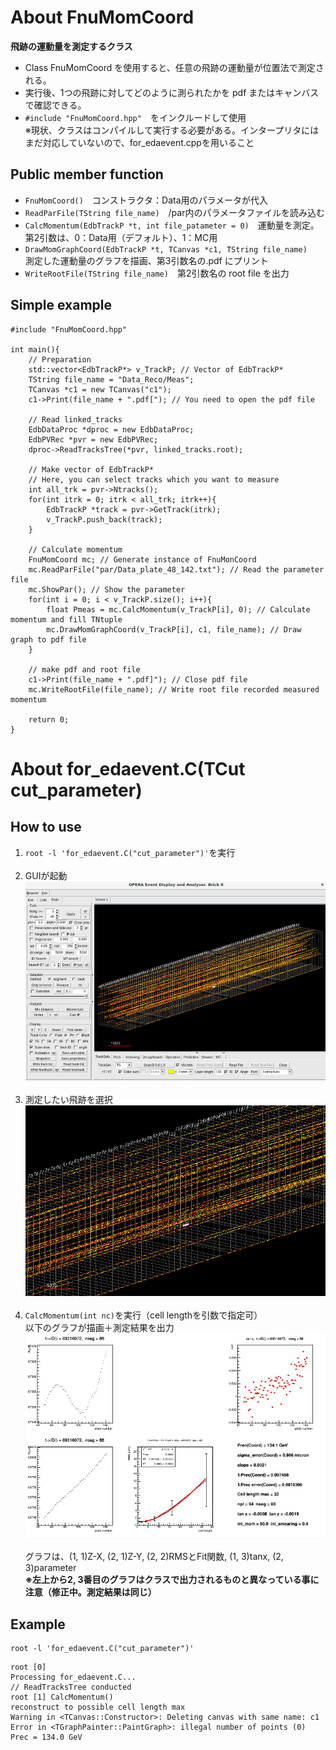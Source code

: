 # About FnuMomCoord
**飛跡の運動量を測定するクラス**<br>
- Class FnuMomCoord を使用すると、任意の飛跡の運動量が位置法で測定される。<br>
- 実行後、1つの飛跡に対してどのように測られたかを pdf またはキャンバスで確認できる。<br>
- `#include "FnuMomCoord.hpp"`　をインクルードして使用<br>
※現状、クラスはコンパイルして実行する必要がある。インタープリタにはまだ対応していないので、for_edaevent.cppを用いること<br>


## Public member function
- `FnuMomCoord()`　コンストラクタ：Data用のパラメータが代入
- `ReadParFile(TString file_name)`　/par内のパラメータファイルを読み込む
- `CalcMomentum(EdbTrackP *t, int file_patameter = 0)`　運動量を測定。第2引数は、0：Data用（デフォルト）、1：MC用
- `DrawMomGraphCoord(EdbTrackP *t, TCanvas *c1, TString file_name)`<br>
測定した運動量のグラフを描画、第3引数名の.pdf にプリント<br>
- `WriteRootFile(TString file_name)`　第2引数名の root file を出力<br>

## Simple example
```
#include "FnuMomCoord.hpp"

int main(){
    // Preparation
    std::vector<EdbTrackP*> v_TrackP; // Vector of EdbTrackP*
    TString file_name = "Data_Reco/Meas";
    TCanvas *c1 = new TCanvas("c1");
    c1->Print(file_name + ".pdf["); // You need to open the pdf file

    // Read linked_tracks
    EdbDataProc *dproc = new EdbDataProc;
    EdbPVRec *pvr = new EdbPVRec;
    dproc->ReadTracksTree(*pvr, linked_tracks.root);

    // Make vector of EdbTrackP*
    // Here, you can select tracks which you want to measure
    int all_trk = pvr->Ntracks();
    for(int itrk = 0; itrk < all_trk; itrk++){
        EdbTrackP *track = pvr->GetTrack(itrk);
        v_TrackP.push_back(track);
    }

    // Calculate momentum
    FnuMomCoord mc; // Generate instance of FnuMonCoord
    mc.ReadParFile("par/Data_plate_48_142.txt"); // Read the parameter file
    mc.ShowPar(); // Show the parameter
    for(int i = 0; i < v_TrackP.size(); i++){
        float Pmeas = mc.CalcMomentum(v_TrackP[i], 0); // Calculate momentum and fill TNtuple
        mc.DrawMomGraphCoord(v_TrackP[i], c1, file_name); // Draw graph to pdf file
    }

    // make pdf and root file
    c1->Print(file_name + ".pdf]"); // Close pdf file
    mc.WriteRootFile(file_name); // Write root file recorded measured momentum

    return 0;
}

```


# About for_edaevent.C(TCut cut_parameter)
## How to use
1. `root -l 'for_edaevent.C("cut_parameter")'`を実行<br><br>
2. GUIが起動<br>
<img width="500" src=figure/gui.png><br><br>
3. 測定したい飛跡を選択<br>
<img width="500" src=figure/select_track.png><br><br>
4. `CalcMomentum(int nc)`を実行（cell lengthを引数で指定可）<br>
以下のグラフが描画＋測定結果を出力<br>
<img width="500" src=figure/RecoMom.png><br><br>
グラフは、(1, 1)Z-X, (2, 1)Z-Y, (2, 2)RMSとFit関数, (1, 3)tanx, (2, 3)parameter<br>
**※左上から2, 3番目のグラフはクラスで出力されるものと異なっている事に注意（修正中。測定結果は同じ）**<br>

## Example
```
root -l 'for_edaevent.C("cut_parameter")'
```
```
root [0] 
Processing for_edaevent.C...
// ReadTracksTree conducted
root [1] CalcMomentum()
reconstruct to possible cell length max
Warning in <TCanvas::Constructor>: Deleting canvas with same name: c1
Error in <TGraphPainter::PaintGraph>: illegal number of points (0)
Prec = 134.0 GeV
```